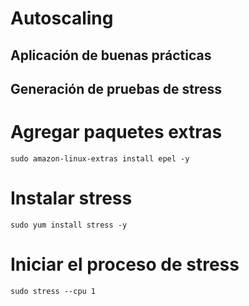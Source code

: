 # Autoscaling

## Aplicación de buenas prácticas

## Generación de pruebas de stress

# Agregar paquetes extras
```sudo amazon-linux-extras install epel -y```
 
# Instalar stress
```sudo yum install stress -y```
 
# Iniciar el proceso de stress
```sudo stress --cpu 1```

